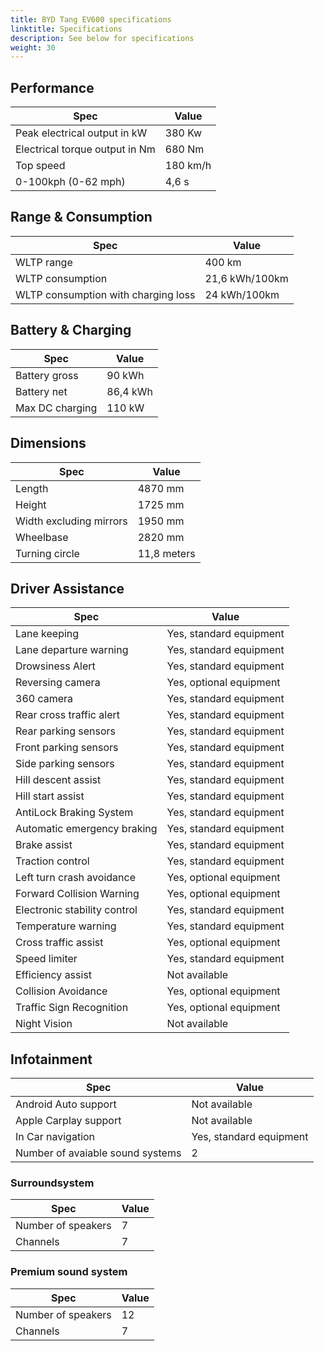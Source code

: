 ```yaml
---
title: BYD Tang EV600 specifications
linktitle: Specifications
description: See below for specifications
weight: 30
---
```


## Performance
|Spec|Value|
|----|-----|
|Peak electrical output in kW|380 Kw|
|Electrical torque output in Nm|680 Nm|
|Top speed|180 km/h|
|0-100kph (0-62 mph)|4,6 s|



## Range & Consumption
|Spec|Value|
|----|-----|
|WLTP range|400 km|
|WLTP consumption|21,6 kWh/100km|
|WLTP consumption with charging loss|24 kWh/100km|



## Battery & Charging
|Spec|Value|
|----|-----|
|Battery gross|90 kWh|
|Battery net|86,4 kWh|
|Max DC charging|110 kW|



## Dimensions
|Spec|Value|
|----|-----|
|Length|4870 mm|
|Height|1725 mm|
|Width excluding mirrors|1950 mm|
|Wheelbase|2820 mm|
|Turning circle|11,8 meters|

## Driver Assistance
|Spec|Value|
|----|-----|
|Lane keeping|Yes, standard equipment|
|Lane departure warning|Yes, standard equipment|
|Drowsiness Alert|Yes, standard equipment|
|Reversing camera|Yes, optional equipment|
|360 camera|Yes, standard equipment|
|Rear cross traffic alert|Yes, standard equipment|
|Rear parking sensors|Yes, standard equipment|
|Front parking sensors|Yes, standard equipment|
|Side parking sensors|Yes, standard equipment|
|Hill descent assist|Yes, standard equipment|
|Hill start assist|Yes, standard equipment|
|AntiLock Braking System|Yes, standard equipment|
|Automatic emergency braking|Yes, standard equipment|
|Brake assist|Yes, standard equipment|
|Traction control|Yes, standard equipment|
|Left turn crash avoidance|Yes, optional equipment|
|Forward Collision Warning|Yes, optional equipment|
|Electronic stability control|Yes, standard equipment|
|Temperature warning|Yes, standard equipment|
|Cross traffic assist|Yes, optional equipment|
|Speed limiter|Yes, standard equipment|
|Efficiency assist|Not available|
|Collision Avoidance|Yes, optional equipment|
|Traffic Sign Recognition|Yes, optional equipment|
|Night Vision|Not available|

## Infotainment
|Spec|Value|
|----|-----|
|Android Auto support|Not available|
|Apple Carplay support|Not available|
|In Car navigation|Yes, standard equipment|
|Number of avaiable sound systems|2|

### Surroundsystem
|Spec|Value|
|----|-----|
|Number of speakers|7|
|Channels|7|

### Premium sound system
|Spec|Value|
|----|-----|
|Number of speakers|12|
|Channels|7|
